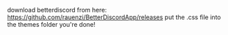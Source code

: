 download betterdiscord from here: https://github.com/rauenzi/BetterDiscordApp/releases
put the .css file into the themes folder
you're done!
